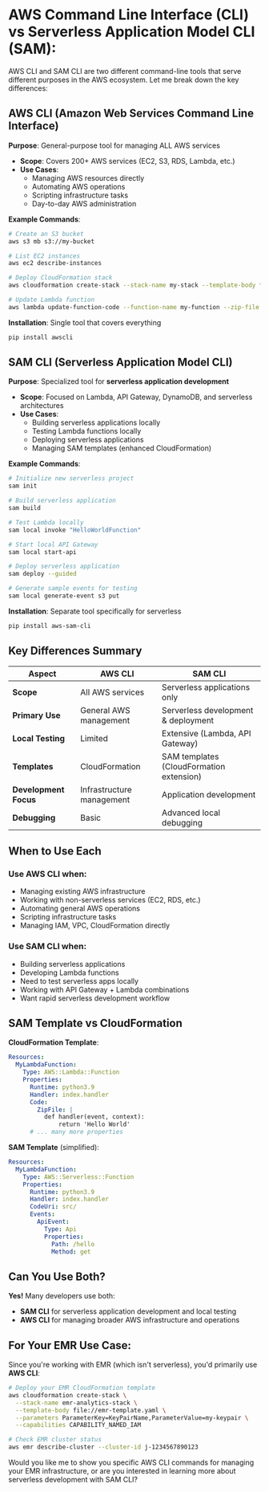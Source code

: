 # AWS Command Line Interface (CLI) vs Serverless Application Model CLI (SAM):
AWS CLI and SAM CLI are two different command-line tools that serve different purposes in the AWS ecosystem. Let me break down the key differences:

## **AWS CLI (Amazon Web Services Command Line Interface)**

**Purpose**: General-purpose tool for managing ALL AWS services
- **Scope**: Covers 200+ AWS services (EC2, S3, RDS, Lambda, etc.)
- **Use Cases**: 
  - Managing AWS resources directly
  - Automating AWS operations
  - Scripting infrastructure tasks
  - Day-to-day AWS administration

**Example Commands**:
```bash
# Create an S3 bucket
aws s3 mb s3://my-bucket

# List EC2 instances
aws ec2 describe-instances

# Deploy CloudFormation stack
aws cloudformation create-stack --stack-name my-stack --template-body file://template.yaml

# Update Lambda function
aws lambda update-function-code --function-name my-function --zip-file fileb://code.zip
```

**Installation**: Single tool that covers everything
```bash
pip install awscli
```

## **SAM CLI (Serverless Application Model CLI)**

**Purpose**: Specialized tool for **serverless application development**
- **Scope**: Focused on Lambda, API Gateway, DynamoDB, and serverless architectures
- **Use Cases**:
  - Building serverless applications locally
  - Testing Lambda functions locally
  - Deploying serverless applications
  - Managing SAM templates (enhanced CloudFormation)

**Example Commands**:
```bash
# Initialize new serverless project
sam init

# Build serverless application
sam build

# Test Lambda locally
sam local invoke "HelloWorldFunction"

# Start local API Gateway
sam local start-api

# Deploy serverless application
sam deploy --guided

# Generate sample events for testing
sam local generate-event s3 put
```

**Installation**: Separate tool specifically for serverless
```bash
pip install aws-sam-cli
```

## **Key Differences Summary**

| Aspect | AWS CLI | SAM CLI |
|--------|---------|---------|
| **Scope** | All AWS services | Serverless applications only |
| **Primary Use** | General AWS management | Serverless development & deployment |
| **Local Testing** | Limited | Extensive (Lambda, API Gateway) |
| **Templates** | CloudFormation | SAM templates (CloudFormation extension) |
| **Development Focus** | Infrastructure management | Application development |
| **Debugging** | Basic | Advanced local debugging |

## **When to Use Each**

### **Use AWS CLI when**:
- Managing existing AWS infrastructure
- Working with non-serverless services (EC2, RDS, etc.)
- Automating general AWS operations
- Scripting infrastructure tasks
- Managing IAM, VPC, CloudFormation directly

### **Use SAM CLI when**:
- Building serverless applications
- Developing Lambda functions
- Need to test serverless apps locally
- Working with API Gateway + Lambda combinations
- Want rapid serverless development workflow

## **SAM Template vs CloudFormation**

**CloudFormation Template**:
```yaml
Resources:
  MyLambdaFunction:
    Type: AWS::Lambda::Function
    Properties:
      Runtime: python3.9
      Handler: index.handler
      Code:
        ZipFile: |
          def handler(event, context):
              return 'Hello World'
      # ... many more properties
```

**SAM Template** (simplified):
```yaml
Resources:
  MyLambdaFunction:
    Type: AWS::Serverless::Function
    Properties:
      Runtime: python3.9
      Handler: index.handler
      CodeUri: src/
      Events:
        ApiEvent:
          Type: Api
          Properties:
            Path: /hello
            Method: get
```

## **Can You Use Both?**

**Yes!** Many developers use both:
- **SAM CLI** for serverless application development and local testing
- **AWS CLI** for managing broader AWS infrastructure and operations

## **For Your EMR Use Case**:
Since you're working with EMR (which isn't serverless), you'd primarily use **AWS CLI**:
```bash
# Deploy your EMR CloudFormation template
aws cloudformation create-stack \
  --stack-name emr-analytics-stack \
  --template-body file://emr-template.yaml \
  --parameters ParameterKey=KeyPairName,ParameterValue=my-keypair \
  --capabilities CAPABILITY_NAMED_IAM

# Check EMR cluster status
aws emr describe-cluster --cluster-id j-1234567890123
```

Would you like me to show you specific AWS CLI commands for managing your EMR infrastructure, or are you interested in learning more about serverless development with SAM CLI?
